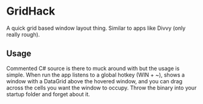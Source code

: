 # GridHack

A quick grid based window layout thing. Similar to apps like Divvy (only really rough).

## Usage

Commented C# source is there to muck around with but the usage is simple. When run the app listens to a global hotkey (WIN + ~), shows a window with a DataGrid above the hovered window, and you can drag across the cells you want the window to occupy. Throw the binary into your startup folder and forget about it.
